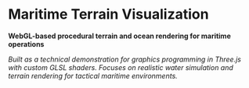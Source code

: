 # Maritime Terrain Visualization
**WebGL-based procedural terrain and ocean rendering for maritime operations**

*Built as a technical demonstration for graphics programming in Three.js with
custom GLSL shaders. Focuses on realistic water simulation and terrain rendering
for tactical maritime environments.*